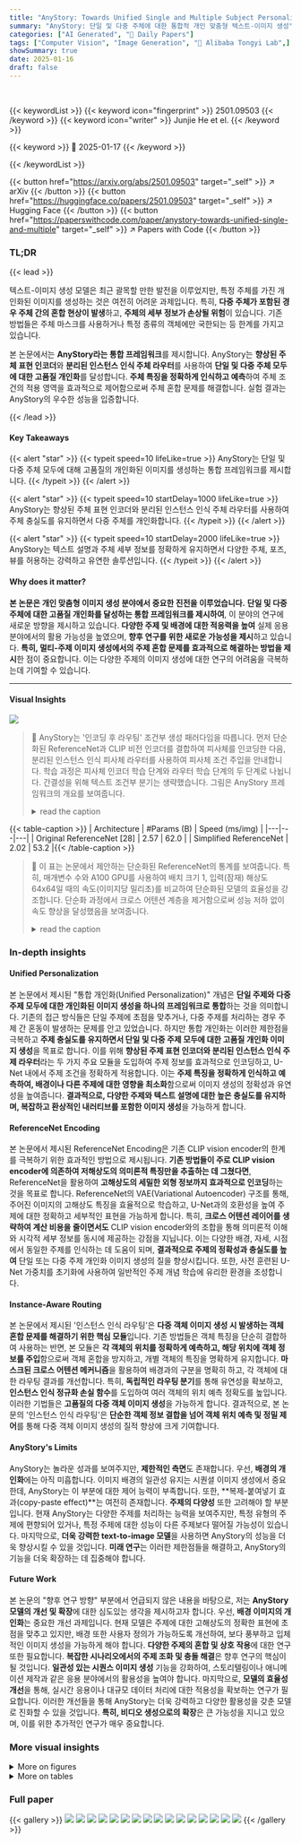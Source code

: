 ```yaml
---
title: "AnyStory: Towards Unified Single and Multiple Subject Personalization in Text-to-Image Generation"
summary: "AnyStory: 단일 및 다중 주체에 대한 통합적 개인 맞춤형 텍스트-이미지 생성"
categories: ["AI Generated", "🤗 Daily Papers"]
tags: ["Computer Vision", "Image Generation", "🏢 Alibaba Tongyi Lab",]
showSummary: true
date: 2025-01-16
draft: false
---
```


<br>

{{< keywordList >}}
{{< keyword icon="fingerprint" >}} 2501.09503 {{< /keyword >}}
{{< keyword icon="writer" >}} Junjie He et el. {{< /keyword >}}
 
{{< keyword >}} 🤗 2025-01-17 {{< /keyword >}}
 
{{< /keywordList >}}

{{< button href="https://arxiv.org/abs/2501.09503" target="_self" >}}
↗ arXiv
{{< /button >}}
{{< button href="https://huggingface.co/papers/2501.09503" target="_self" >}}
↗ Hugging Face
{{< /button >}}
{{< button href="https://paperswithcode.com/paper/anystory-towards-unified-single-and-multiple" target="_self" >}}
↗ Papers with Code
{{< /button >}}




### TL;DR


{{< lead >}}

텍스트-이미지 생성 모델은 최근 괄목할 만한 발전을 이루었지만, 특정 주체를 가진 개인화된 이미지를 생성하는 것은 여전히 어려운 과제입니다.  특히, **다중 주체가 포함된 경우 주체 간의 혼합 현상이 발생**하고, **주체의 세부 정보가 손상될 위험**이 있습니다.  기존 방법들은 주체 마스크를 사용하거나 특정 종류의 객체에만 국한되는 등 한계를 가지고 있습니다.

본 논문에서는 **AnyStory라는 통합 프레임워크**를 제시합니다. AnyStory는 **향상된 주체 표현 인코더**와 **분리된 인스턴스 인식 주체 라우터**를 사용하여 **단일 및 다중 주체 모두에 대한 고품질 개인화**를 달성합니다.  **주체 특징을 정확하게 인식하고 예측**하여 주체 조건의 적용 영역을 효과적으로 제어함으로써 주체 혼합 문제를 해결합니다. 실험 결과는 AnyStory의 우수한 성능을 입증합니다.

{{< /lead >}}


#### Key Takeaways

{{< alert "star" >}}
{{< typeit speed=10 lifeLike=true >}} AnyStory는 단일 및 다중 주체 모두에 대해 고품질의 개인화된 이미지를 생성하는 통합 프레임워크를 제시합니다. {{< /typeit >}}
{{< /alert >}}

{{< alert "star" >}}
{{< typeit speed=10 startDelay=1000 lifeLike=true >}} AnyStory는 향상된 주체 표현 인코더와 분리된 인스턴스 인식 주체 라우터를 사용하여 주체 충실도를 유지하면서 다중 주체를 개인화합니다. {{< /typeit >}}
{{< /alert >}}

{{< alert "star" >}}
{{< typeit speed=10 startDelay=2000 lifeLike=true >}} AnyStory는 텍스트 설명과 주체 세부 정보를 정확하게 유지하면서 다양한 주체, 포즈, 뷰를 허용하는 강력하고 유연한 솔루션입니다. {{< /typeit >}}
{{< /alert >}}

#### Why does it matter?
**본 논문은 개인 맞춤형 이미지 생성 분야에서 중요한 진전을 이루었습니다.**  **단일 및 다중 주체에 대한 고품질 개인화를 달성하는 통합 프레임워크를 제시하여**, 이 분야의 연구에 새로운 방향을 제시하고 있습니다.  **다양한 주제 및 배경에 대한 적응력을 높여** 실제 응용 분야에서의 활용 가능성을 높였으며, **향후 연구를 위한 새로운 가능성을 제시**하고 있습니다.  **특히, 멀티-주제 이미지 생성에서의 주제 혼합 문제를 효과적으로 해결하는 방법을 제시**한 점이 중요합니다. 이는 다양한 주제의 이미지 생성에 대한 연구의 어려움을 극복하는데 기여할 수 있습니다.

------
#### Visual Insights



![](https://arxiv.org/html/2501.09503/x1.png)

> 🔼 AnyStory는 '인코딩 후 라우팅' 조건부 생성 패러다임을 따릅니다. 먼저 단순화된 ReferenceNet과 CLIP 비전 인코더를 결합하여 피사체를 인코딩한 다음, 분리된 인스턴스 인식 피사체 라우터를 사용하여 피사체 조건 주입을 안내합니다. 학습 과정은 피사체 인코더 학습 단계와 라우터 학습 단계의 두 단계로 나뉩니다. 간결성을 위해 텍스트 조건부 분기는 생략했습니다. 그림은 AnyStory 프레임워크의 개요를 보여줍니다.
> <details>
> <summary>read the caption</summary>
> Figure 1:  Overview of AnyStory framework. AnyStory follows the “encode-then-route” conditional generation paradigm. It first utilizes a simplified ReferenceNet combined with a CLIP vision encoder to encode the subject (Sec. 3.2), and then employs a decoupled instance-aware subject router to guide the subject condition injection (Sec. 3.3). The training process is divided into two stages: the subject encoder training stage and the router training stage (Sec. 3.4). For brevity, we omit the text conditional branch here.
> </details>





{{< table-caption >}}
| Architecture | #Params (B) | Speed (ms/img) |
|---|---|---|
| Original ReferenceNet [28] | 2.57 | 62.0 |
| Simplified ReferenceNet | 2.02 | 53.2 |{{< /table-caption >}}

> 🔼 이 표는 논문에서 제안하는 단순화된 ReferenceNet의 통계를 보여줍니다.  특히, 매개변수 수와 A100 GPU를 사용하여 배치 크기 1, 입력(잠재) 해상도 64x64일 때의 속도(이미지당 밀리초)를 비교하여 단순화된 모델의 효율성을 강조합니다.  단순화 과정에서 크로스 어텐션 계층을 제거함으로써 성능 저하 없이 속도 향상을 달성했음을 보여줍니다.
> <details>
> <summary>read the caption</summary>
> Table 1: Statistics of the simplified ReferenceNet. The speed is measured on an A100 GPU with a batch size of 1 and an input (latent) resolution of 64×64646464\times 6464 × 64.
> </details>





### In-depth insights


#### Unified Personalization
본 논문에서 제시된 "통합 개인화(Unified Personalization)" 개념은 **단일 주제와 다중 주제 모두에 대한 개인화된 이미지 생성을 하나의 프레임워크로 통합**하는 것을 의미합니다. 기존의 접근 방식들은 단일 주제에 초점을 맞추거나, 다중 주제를 처리하는 경우 주제 간 혼동이 발생하는 문제를 안고 있었습니다. 하지만 통합 개인화는 이러한 제한점을 극복하고 **주제 충실도를 유지하면서 단일 및 다중 주제 모두에 대한 고품질 개인화 이미지 생성**을 목표로 합니다. 이를 위해 **향상된 주제 표현 인코더와 분리된 인스턴스 인식 주제 라우터**라는 두 가지 주요 모듈을 도입하여 주제 정보를 효과적으로 인코딩하고, U-Net 내에서 주제 조건을 정확하게 적용합니다. 이는 **주제 특징을 정확하게 인식하고 예측하여, 배경이나 다른 주제에 대한 영향을 최소화**함으로써 이미지 생성의 정확성과 유연성을 높여줍니다.  **결과적으로, 다양한 주제와 텍스트 설명에 대한 높은 충실도를 유지하며, 복잡하고 환상적인 내러티브를 포함한 이미지 생성**을 가능하게 합니다.

#### ReferenceNet Encoding
본 논문에서 제시된 ReferenceNet Encoding은 기존 CLIP vision encoder의 한계를 극복하기 위한 효과적인 방법으로 제시됩니다. **기존 방법들이 주로 CLIP vision encoder에 의존하여 저해상도의 의미론적 특징만을 추출하는 데 그쳤다면**, ReferenceNet을 활용하여 **고해상도의 세밀한 외형 정보까지 효과적으로 인코딩**하는 것을 목표로 합니다.  ReferenceNet의 VAE(Variational Autoencoder) 구조를 통해, 주어진 이미지의 고해상도 특징을 효율적으로 학습하고, U-Net과의 호환성을 높여 주제에 대한 정확하고 세부적인 표현을 가능하게 합니다. 특히, **크로스 어텐션 레이어를 생략하여 계산 비용을 줄이면서도** CLIP vision encoder와의 조합을 통해 의미론적 이해와 시각적 세부 정보를 동시에 제공하는 강점을 지닙니다. 이는 다양한 배경, 자세, 시점에서 동일한 주제를 인식하는 데 도움이 되며, **결과적으로 주제의 정확성과 충실도를 높여** 단일 또는 다중 주제 개인화 이미지 생성의 질을 향상시킵니다.  또한, 사전 훈련된 U-Net 가중치를 초기화에 사용하여 일반적인 주제 개념 학습에 유리한 환경을 조성합니다.

#### Instance-Aware Routing
본 논문에서 제시된 '인스턴스 인식 라우팅'은 **다중 객체 이미지 생성 시 발생하는 객체 혼합 문제를 해결하기 위한 핵심 모듈**입니다. 기존 방법들은 객체 특징을 단순히 결합하여 사용하는 반면, 본 모듈은 **각 객체의 위치를 정확하게 예측하고, 해당 위치에 객체 정보를 주입**함으로써 객체 혼합을 방지하고, 개별 객체의 특징을 명확하게 유지합니다. **마스크된 크로스 어텐션 메커니즘**을 활용하여 배경과의 구분을 명확히 하고, 각 객체에 대한 라우팅 결과를 개선합니다. 특히, **독립적인 라우팅 분기**를 통해 유연성을 확보하고, **인스턴스 인식 정규화 손실 함수**를 도입하여 여러 객체의 위치 예측 정확도를 높입니다. 이러한 기법들은 **고품질의 다중 객체 이미지 생성**을 가능하게 합니다.  결과적으로, 본 논문의 '인스턴스 인식 라우팅'은 **단순한 객체 정보 결합을 넘어 객체 위치 예측 및 정밀 제어**를 통해 다중 객체 이미지 생성의 질적 향상에 크게 기여합니다.

#### AnyStory's Limits
AnyStory는 놀라운 성과를 보여주지만, **제한적인 측면**도 존재합니다. 우선, **배경의 개인화**에는 아직 미흡합니다. 이미지 배경의 일관성 유지는 시퀀셜 이미지 생성에서 중요한데, AnyStory는 이 부분에 대한 제어 능력이 부족합니다.  또한, **복제-붙여넣기 효과(copy-paste effect)**는 여전히 존재합니다.  **주제의 다양성** 또한 고려해야 할 부분입니다.  현재 AnyStory는 다양한 주제를 처리하는 능력을 보여주지만, 특정 유형의 주제에 편향되어 있거나, 특정 주제에 대한 성능이 다른 주제보다 떨어질 가능성이 있습니다. 마지막으로, **더욱 강력한 text-to-image 모델**을 사용하면 AnyStory의 성능을 더욱 향상시킬 수 있을 것입니다.  **미래 연구**는 이러한 제한점들을 해결하고, AnyStory의 기능을 더욱 확장하는 데 집중해야 합니다.

#### Future Work
본 논문의 "향후 연구 방향" 부분에서 언급되지 않은 내용을 바탕으로, 저는 **AnyStory 모델의 개선 및 확장**에 대한 심도있는 생각을 제시하고자 합니다. 우선, **배경 이미지의 개인화**는 중요한 개선 과제입니다. 현재 모델은 주제에 대한 고해상도의 정확한 표현에 초점을 맞추고 있지만, 배경 또한 사용자 정의가 가능하도록 개선하여, 보다 풍부하고 입체적인 이미지 생성을 가능하게 해야 합니다.  **다양한 주제의 혼합 및 상호 작용**에 대한 연구 또한 필요합니다.  **복잡한 시나리오에서의 주제 조화 및 충돌 해결**은 향후 연구의 핵심이 될 것입니다.  **일관성 있는 시퀀스 이미지 생성** 기능을 강화하여, 스토리텔링이나 애니메이션 제작과 같은 응용 분야에서의 활용성을 높여야 합니다. 마지막으로, **모델의 효율성 개선**을 통해, 실시간 응용이나 대규모 데이터 처리에 대한 적용성을 확보하는 연구가 필요합니다. 이러한 개선들을 통해 AnyStory는 더욱 강력하고 다양한 활용성을 갖춘 모델로 진화할 수 있을 것입니다.  **특히, 비디오 생성으로의 확장**은 큰 가능성을 지니고 있으며, 이를 위한 추가적인 연구가 매우 중요합니다.


### More visual insights

<details>
<summary>More on figures
</summary>


![](https://arxiv.org/html/2501.09503/x2.png)

> 🔼 그림 2는 AnyStory 프레임워크에서 제안된 향상된 객체 표현 인코딩의 효과를 보여줍니다.  기존의 CLIP 비전 인코더만 사용했을 때보다 ReferenceNet 인코더를 추가하여 객체의 세부적인 특징을 더 잘 보존하는 것을 보여줍니다.  즉, ReferenceNet 인코더가 객체의 디테일을 더욱 정확하게 유지하면서 이미지 생성의 정확도를 높이는 데 기여함을 시각적으로 보여주는 그림입니다.  다양한 객체 예시를 통해 ReferenceNet의 효과를 명확히 하고 있습니다.
> <details>
> <summary>read the caption</summary>
> Figure 2:  Effect of ReferenceNet encoding. The ReferenceNet encoder enhances the preservation of subject details.
> </details>



![](https://arxiv.org/html/2501.09503/x3.png)

> 🔼 그림 3은 AnyStory 모델의 라우터 모듈의 효과를 보여줍니다. 라우터는 각 객체의 조건 영역을 제한하여, 여러 객체가 혼합되는 것을 방지하고 이미지 품질을 향상시킵니다.  이는 서로 다른 객체의 특징이 섞이는 것을 방지하고 생성된 이미지의 전반적인 질을 높이는 역할을 합니다.  특히, 단일 객체를 생성하는 경우에도 배경의 품질을 향상시키는 효과가 있습니다. 라우터는 객체 특징의 영향력을 제한하여 편향된 결과(예: 단색 배경 선호도)를 줄입니다.
> <details>
> <summary>read the caption</summary>
> Figure 3:  The effectiveness of the router. The router restricts the influence areas of the subject conditions, thereby avoiding the blending of characteristics between multiple subjects and improving the quality of the generated images.
> </details>



![](https://arxiv.org/html/2501.09503/x4.png)

> 🔼 그림 4는 U-Net의 각 크로스 어텐션 레이어 내에서의 라우팅 맵을 시각화한 것입니다. SDXL U-Net에는 총 70개의 크로스 어텐션 레이어가 있으며, 각 하위 그림에는 이 레이어들이 위에서 아래로, 왼쪽에서 오른쪽으로 순차적으로 표시되어 있습니다. 노란색은 효과적인 영역을 나타냅니다. EDM 샘플링의 25단계를 사용했습니다. 각 행은 하나의 개체에 해당하며, 배경 라우팅 맵은 모든 개체의 라우팅 맵의 보완이므로 제외되었습니다. 색상으로 보는 것이 좋으며, 확대하여 보는 것이 좋습니다.
> <details>
> <summary>read the caption</summary>
> Figure 4:  Visualization of routing maps. We visualize the routing maps within each cross-attention layer in the U-Net at different diffusion time steps. There are a total of 70 cross-attention layers in the SDXL U-Net, and we sequentially display them in each subfigure in a top-to-bottom and left-to-right order (yellow represents the effective region). We utilize T=25𝑇25T=25italic_T = 25 steps of EDM sampling. Each complete row corresponds to one entity. The background routing map has been ignored, which is the complement of the routing maps of all subjects. Best viewed in color and zoomed in.
> </details>



![](https://arxiv.org/html/2501.09503/x7.png)

> 🔼 그림 5는 제안된 라우터 구조의 효과를 보여줍니다. 그림 4를 참조하여 각 그림의 의미를 확인하십시오.  이 그림은 U-Net의 각 크로스 어텐션 레이어에서 서로 다른 확산 시간 단계에서 얻어진 라우팅 맵을 시각화한 것입니다. 라우팅 맵은 인스턴스 분할 마스크와 유사하게 동작하며, 참조 이미지를 사용하여 디노이징 U-Net 및 훈련된 라우터를 통해 이미지 분할을 수행할 가능성을 보여줍니다. 또한, 제안된 라우터가 단일 객체 설정에서도 이미지 품질, 특히 배경 이미지 품질을 향상시키는 데 효과적임을 보여줍니다. 이는 라우터가 객체 조건의 영향 영역을 제한하여 객체 특징(예: 단순 흰색 배경)의 편향을 줄이기 때문입니다.
> <details>
> <summary>read the caption</summary>
> Figure 5: Effectiveness of the proposed router structure. For the meaning of each illustration, please refer to Fig. 4.
> </details>



![](https://arxiv.org/html/2501.09503/x8.png)

> 🔼 이 그림은 AnyStory 모델이 생성한 다양한 이미지들을 보여줍니다.  AnyStory는 텍스트 기반 이미지 생성 모델로, 단일 주제 또는 다중 주제를 가진 이미지를 개인화하여 생성하는 것을 목표로 합니다. 그림에는 다양한 스타일, 배경, 그리고 여러 캐릭터들이 포함되어 있으며, 모델의 다양한 생성 능력을 보여줍니다. 특히, 여러 주제가 있는 복잡한 장면에서도 각 주제의 디테일을 잘 유지하고, 텍스트 설명과 일관성을 유지하는 것을 강조합니다.
> <details>
> <summary>read the caption</summary>
> Figure 6:  Example generations II from AnyStory.
> </details>



</details>




<details>
<summary>More on tables
</summary>


{{< table-caption >}}
| | 
|---|---|{{< /table-caption >}}
> 🔼 표 5는 U-Net의 각 크로스 어텐션 레이어에서 서로 다른 확산 단계에서의 라우팅 맵을 시각화한 것입니다. SDXL에는 총 70개의 크로스 어텐션 레이어가 있으며, 각 하위 그림에서 위에서 아래로, 왼쪽에서 오른쪽으로 순차적으로 표시됩니다. 노란색은 효과적인 영역을 나타냅니다. EDM 샘플링의 25단계를 사용합니다. 각 완전한 행은 하나의 엔티티에 해당합니다. 배경 라우팅 맵은 무시됩니다. (즉, 모든 주제의 라우팅 맵의 보완). 색상으로 보는 것이 가장 좋으며 확대하여 보는 것이 좋습니다.
> <details>
> <summary>read the caption</summary>
> ((a)) Coarse routing maps
> </details>

{{< table-caption >}}
| Reference | URL |
|---|---| 
| <img src="https://arxiv.org/html/2501.09503/ai-generated-dwarf-story-fantasy-8697130.png" width="299" height="299"> | [https://pixabay.com/illustrations/ai-generated-dwarf-story-fantasy-8697130/](https://pixabay.com/illustrations/ai-generated-dwarf-story-fantasy-8697130/) |
| <img src="https://arxiv.org/html/2501.09503/girl-coat-night-night-city-8836068.png" width="299" height="298"> | [https://pixabay.com/illustrations/girl-coat-night-night-city-8836068/](https://pixabay.com/illustrations/girl-coat-night-night-city-8836068/) |
| <img src="https://arxiv.org/html/2501.09503/man-warrior-art-character-cartoon-9093563.png" width="299" height="299"> | [https://pixabay.com/vectors/man-warrior-art-character-cartoon-9093563/](https://pixabay.com/vectors/man-warrior-art-character-cartoon-9093563/) |
| <img src="https://arxiv.org/html/2501.09503/mario-figure-game-nintendo-super-1558068.png" width="299" height="299"> | [https://pixabay.com/photos/mario-figure-game-nintendo-super-1558068/](https://pixabay.com/photos/mario-figure-game-nintendo-super-1558068/) |
| <img src="https://arxiv.org/html/2501.09503/panda-cartoon-2d-art-character-7918136.png" width="299" height="298"> | [https://pixabay.com/illustrations/panda-cartoon-2d-art-character-7918136/](https://pixabay.com/illustrations/panda-cartoon-2d-art-character-7918136/) |
| <img src="https://arxiv.org/html/2501.09503/avocado-food-fruit-6931344.png" width="299" height="299"> | [https://pixabay.com/illustrations/avocado-food-fruit-6931344/](https://pixabay.com/illustrations/avocado-food-fruit-6931344/) |
| <img src="https://arxiv.org/html/2501.09503/guy-anime-cartoon-chibi-character-7330732.png" width="299" height="298"> | [https://pixabay.com/vectors/guy-anime-cartoon-chibi-character-7330732/](https://pixabay.com/vectors/guy-anime-cartoon-chibi-character-7330732/) |
| <img src="https://arxiv.org/html/2501.09503/guy-anime-cartoon-chibi-character-7330788.png" width="299" height="298"> | [https://pixabay.com/vectors/guy-anime-cartoon-chibi-character-7330788/](https://pixabay.com/vectors/guy-anime-cartoon-chibi-character-7330788/) |
| <img src="https://arxiv.org/html/2501.09503/young-male-man-japanese-anime-3815077.png" width="299" height="299"> | [https://pixabay.com/photos/young-male-man-japanese-anime-3815077/](https://pixabay.com/photos/young-male-man-japanese-anime-3815077/) |
| <img src="https://arxiv.org/html/2501.09503/young-male-man-japanese-anime-3816557.png" width="299" height="299"> | [https://pixabay.com/photos/young-male-man-japanese-anime-3816557/](https://pixabay.com/photos/young-male-man-japanese-anime-3816557/) |
| <img src="https://arxiv.org/html/2501.09503/shark-jaws-fish-animal-marine-life-2317422.png" width="299" height="299"> | [https://pixabay.com/illustrations/shark-jaws-fish-animal-marine-life-2317422/](https://pixabay.com/illustrations/shark-jaws-fish-animal-marine-life-2317422/) |
| <img src="https://arxiv.org/html/2501.09503/white-egg-with-face-illustration-WtolM5hsj14.png" width="299" height="298"> | [https://unsplash.com/photos/white-egg-with-face-illustration-WtolM5hsj14](https://unsplash.com/photos/white-egg-with-face-illustration-WtolM5hsj14) |
| <img src="https://arxiv.org/html/2501.09503/alligator-crocodile-suit-cartoon-576481.png" width="299" height="299"> | [https://pixabay.com/vectors/alligator-crocodile-suit-cartoon-576481/](https://pixabay.com/vectors/alligator-crocodile-suit-cartoon-576481/) |
| <img src="https://arxiv.org/html/2501.09503/snowman-winter-christmas-time-snow-7583640.png" width="299" height="301"> | [https://pixabay.com/illustrations/snowman-winter-christmas-time-snow-7583640/](https://pixabay.com/illustrations/snowman-winter-christmas-time-snow-7583640/) |
| <img src="https://arxiv.org/html/2501.09503/monster-cartoon-funny-creature-8534186.png" width="299" height="299"> | [https://pixabay.com/illustrations/monster-cartoon-funny-creature-8534186/](https://pixabay.com/illustrations/monster-cartoon-funny-creature-8534186/) |
| <img src="https://arxiv.org/html/2501.09503/a-cartoon-character-wearing-a-face-mask-and-running-6-adg66qleM.png" width="299" height="301"> | [https://unsplash.com/photos/a-cartoon-character-wearing-a-face-mask-and-running-6-adg66qleM](https://unsplash.com/photos/a-cartoon-character-wearing-a-face-mask-and-running-6-adg66qleM) |
| <img src="https://arxiv.org/html/2501.09503/car-vehicle-drive-transportation-8316057.png" width="299" height="301"> | [https://pixabay.com/illustrations/car-vehicle-drive-transportation-8316057/](https://pixabay.com/illustrations/car-vehicle-drive-transportation-8316057/) |
| <img src="https://arxiv.org/html/2501.09503/camel-desert-two-humped-animal-7751098.png" width="299" height="299"> | [https://pixabay.com/vectors/camel-desert-two-humped-animal-7751098/](https://pixabay.com/vectors/camel-desert-two-humped-animal-7751098/) |
| <img src="https://arxiv.org/html/2501.09503/cartoon-samurai-characters-4790355.png" width="299" height="301"> | [https://pixabay.com/illustrations/cartoon-samurai-characters-4790355/](https://pixabay.com/illustrations/cartoon-samurai-characters-4790355/) |
| <img src="https://arxiv.org/html/2501.09503/caveman-prehistoric-character-9211043.png" width="299" height="299"> | [https://pixabay.com/illustrations/caveman-prehistoric-character-9211043/](https://pixabay.com/illustrations/caveman-prehistoric-character-9211043/) |
| <img src="https://arxiv.org/html/2501.09503/boy-walk-nature-anime-smile-8350034.png" width="299" height="301"> | [https://pixabay.com/illustrations/boy-walk-nature-anime-smile-8350034/](https://pixabay.com/illustrations/boy-walk-nature-anime-smile-8350034/) |
| <img src="https://arxiv.org/html/2501.09503/fish-jaw-angry-cartoon-parrot-fish-1402423.png" width="299" height="298"> | [https://pixabay.com/illustrations/fish-jaw-angry-cartoon-parrot-fish-1402423/](https://pixabay.com/illustrations/fish-jaw-angry-cartoon-parrot-fish-1402423/) |
| <img src="https://arxiv.org/html/2501.09503/fish-telescope-fish-cartoon-1450768.png" width="299" height="299"> | [https://pixabay.com/illustrations/fish-telescope-fish-cartoon-1450768/](https://pixabay.com/illustrations/fish-telescope-fish-cartoon-1450768/) |
| <img src="https://arxiv.org/html/2501.09503/cat-pet-animal-kitty-kitten-cute-6484941.png" width="299" height="299"> | [https://pixabay.com/vectors/cat-pet-animal-kitty-kitten-cute-6484941/](https://pixabay.com/vectors/cat-pet-animal-kitty-kitten-cute-6484941/) |
| <img src="https://arxiv.org/html/2501.09503/child-costume-bee-character-8320341.png" width="299" height="301"> | [https://pixabay.com/vectors/child-costume-bee-character-8320341/](https://pixabay.com/vectors/child-costume-bee-character-8320341/) |
| <img src="https://arxiv.org/html/2501.09503/guy-anime-cartoon-chibi-character-7330758.png" width="299" height="301"> | [https://pixabay.com/vectors/guy-anime-cartoon-chibi-character-7330758/](https://pixabay.com/vectors/guy-anime-cartoon-chibi-character-7330758/) |
| <img src="https://arxiv.org/html/2501.09503/girl-anime-chibi-cartoon-character-7346667.png" width="299" height="299"> | [https://pixabay.com/vectors/girl-anime-chibi-cartoon-character-7346667/](https://pixabay.com/vectors/girl-anime-chibi-cartoon-character-7346667/) |
| <img src="https://arxiv.org/html/2501.09503/white-and-blue-cat-figurine-u3ZUSIH_eis.png" width="299" height="299"> | [https://unsplash.com/photos/white-and-blue-cat-figurine-u3ZUSIH_eis](https://unsplash.com/photos/white-and-blue-cat-figurine-u3ZUSIH_eis) |
| <img src="https://arxiv.org/html/2501.09503/sock-monkey-plush-toy-on-brown-panel-5INN0oj12u4.png" width="299" height="298"> | [https://unsplash.com/photos/sock-monkey-plush-toy-on-brown-panel-5INN0oj12u4](https://unsplash.com/photos/sock-monkey-plush-toy-on-brown-panel-5INN0oj12u4) |
| <img src="https://arxiv.org/html/2501.09503/karate-fighter-cartoon-character-8537724.png" width="299" height="299"> | [https://pixabay.com/illustrations/karate-fighter-cartoon-character-8537724/](https://pixabay.com/illustrations/karate-fighter-cartoon-character-8537724/) |
| <img src="https://arxiv.org/html/2501.09503/ai-generated-giraffe-doctor-8647702.png" width="299" height="301"> | [https://pixabay.com/illustrations/ai-generated-giraffe-doctor-8647702/](https://pixabay.com/illustrations/ai-generated-giraffe-doctor-8647702/) |
| <img src="https://arxiv.org/html/2501.09503/ai-generated-skull-character-8124354.png" width="299" height="299"> | [https://pixabay.com/illustrations/ai-generated-skull-character-8124354/](https://pixabay.com/illustrations/ai-generated-skull-character-8124354/) |
| <img src="https://arxiv.org/html/2501.09503/a-red-robot-is-standing-on-a-pink-background-unt3066GV-E.png" width="299" height="301"> | [https://unsplash.com/photos/a-red-robot-is-standing-on-a-pink-background-unt3066GV-E](https://unsplash.com/photos/a-red-robot-is-standing-on-a-pink-background-unt3066GV-E) |
| <img src="https://arxiv.org/html/2501.09503/cartoon-dinosaur-dragon-animal-8539364.png" width="299" height="299"> | [https://pixabay.com/illustrations/cartoon-dinosaur-dragon-animal-8539364/](https://pixabay.com/illustrations/cartoon-dinosaur-dragon-animal-8539364/) |
| <img src="https://arxiv.org/html/2501.09503/man-book-read-hanfu-chinese-hanfu-7364886.png" width="299" height="299"> | [https://pixabay.com/illustrations/man-book-read-hanfu-chinese-hanfu-7364886/](https://pixabay.com/illustrations/man-book-read-hanfu-chinese-hanfu-7364886/) |
| <img src="https://arxiv.org/html/2501.09503/muslim-hijab-child-cartoon-doodle-7747745.png" width="299" height="301"> | [https://pixabay.com/vectors/muslim-hijab-child-cartoon-doodle-7747745/](https://pixabay.com/vectors/muslim-hijab-child-cartoon-doodle-7747745/) |
| <img src="https://arxiv.org/html/2501.09503/tambourine-musician-woman-character-9073083.png" width="299" height="299"> | [https://pixabay.com/illustrations/tambourine-musician-woman-character-9073083/](https://pixabay.com/illustrations/tambourine-musician-woman-character-9073083/) |
| <img src="https://arxiv.org/html/2501.09503/ai-generated-man-agent-character-9050849.png" width="299" height="299"> | [https://pixabay.com/illustrations/ai-generated-man-agent-character-9050849/](https://pixabay.com/illustrations/ai-generated-man-agent-character-9050849/) |
| <img src="https://arxiv.org/html/2501.09503/ai-generated-superhero-hero-heroine-7977051.png" width="299" height="299"> | [https://pixabay.com/illustrations/ai-generated-superhero-hero-heroine-7977051/](https://pixabay.com/illustrations/ai-generated-superhero-hero-heroine-7977051/) |
| <img src="https://arxiv.org/html/2501.09503/a-woman-in-a-tan-jacket-and-tan-pants-QVyAUDUOlMw.png" width="299" height="301"> | [https://unsplash.com/photos/a-woman-in-a-tan-jacket-and-tan-pants-QVyAUDUOlMw](https://unsplash.com/photos/a-woman-in-a-tan-jacket-and-tan-pants-QVyAUDUOlMw) |
| <img src="https://arxiv.org/html/2501.09503/a-woman-in-a-yellow-shirt-and-black-pants-rdHrrFA1KKg.png" width="299" height="299"> | [https://unsplash.com/photos/a-woman-in-a-yellow-shirt-and-black-pants-rdHrrFA1KKg](https://unsplash.com/photos/a-woman-in-a-yellow-shirt-and-black-pants-rdHrrFA1KKg) |
| <img src="https://arxiv.org/html/2501.09503/fashion-boy-cartoon-spring-summer-8515751.png" width="299" height="298"> | [https://pixabay.com/vectors/fashion-boy-cartoon-spring-summer-8515751/](https://pixabay.com/vectors/fashion-boy-cartoon-spring-summer-8515751/) |
| <img src="https://arxiv.org/html/2501.09503/woman-girl-fashion-model-female-8859569.png" width="299" height="299"> | [https://pixabay.com/illustrations/woman-girl-fashion-model-female-8859569/](https://pixabay.com/illustrations/woman-girl-fashion-model-female-8859569/) |
| <img src="https://arxiv.org/html/2501.09503/woman-cartoon-character-anime-8926994.png" width="299" height="299"> | [https://pixabay.com/illustrations/woman-cartoon-character-anime-8926994/](https://pixabay.com/illustrations/woman-cartoon-character-anime-8926994/) |
| <img src="https://arxiv.org/html/2501.09503/apple-red-delicious-fruit-vitamins-256268.png" width="299" height="299"> | [https://pixabay.com/photos/apple-red-delicious-fruit-vitamins-256268/](https://pixabay.com/photos/apple-red-delicious-fruit-vitamins-256268/) |
| <img src="https://arxiv.org/html/2501.09503/apple-food-fresh-fruit-green-1239300.png" width="299" height="297"> | [tps://pixabay.com/photos/apple-food-fresh-fruit-green-1239300/](tps://pixabay.com/photos/apple-food-fresh-fruit-green-1239300/) |
| <img src="https://arxiv.org/html/2501.09503/fox-animal-wildlife-wild-mammal-9267914.png" width="299" height="299"> | [https://pixabay.com/illustrations/fox-animal-wildlife-wild-mammal-9267914/](https://pixabay.com/illustrations/fox-animal-wildlife-wild-mammal-9267914/) |
| <img src="https://arxiv.org/html/2501.09503/christmas-deer-animal-rudolph-8380345.png" width="299" height="299"> | [https://pixabay.com/illustrations/christmas-deer-animal-rudolph-8380345/](https://pixabay.com/illustrations/christmas-deer-animal-rudolph-8380345/) |
| <img src="https://arxiv.org/html/2501.09503/ai-generated-man-portrait-7953120.png" width="299" height="298"> | [https://pixabay.com/illustrations/ai-generated-man-portrait-7953120/](https://pixabay.com/illustrations/ai-generated-man-portrait-7953120/) |
| <img src="https://arxiv.org/html/2501.09503/created-by-ai-hedgehog-cartoon-8635844.png" width="299" height="299"> | [https://pixabay.com/illustrations/created-by-ai-hedgehog-cartoon-8635844/](https://pixabay.com/illustrations/created-by-ai-hedgehog-cartoon-8635844/) |
| <img src="https://arxiv.org/html/2501.09503/dragon-creature-baby-dragon-8480029.png" width="299" height="299"> | [https://pixabay.com/vectors/dragon-creature-baby-dragon-8480029/](https://pixabay.com/vectors/dragon-creature-baby-dragon-8480029/) |
| <img src="https://arxiv.org/html/2501.09503/boy-cartoon-fashion-chibi-kawaii-8515729.png" width="299" height="299"> | [https://pixabay.com/vectors/boy-cartoon-fashion-chibi-kawaii-8515729/](https://pixabay.com/vectors/boy-cartoon-fashion-chibi-kawaii-8515729/) |
| <img src="https://arxiv.org/html/2501.09503/blonde-boy-cartoon-character-comic-1300066.png" width="299" height="299"> | [https://pixabay.com/vectors/blonde-boy-cartoon-character-comic-1300066/](https://pixabay.com/vectors/blonde-boy-cartoon-character-comic-1300066/) |{{< /table-caption >}}
> 🔼 표 5는 U-Net의 각 크로스 어텐션 레이어에서 서로 다른 확산 시간 단계에서 얻은 라우팅 맵을 시각화한 것입니다.  각 하위 그림에는 U-Net의 총 70개 크로스 어텐션 레이어가 상하좌우 순서로 순차적으로 표시되어 있습니다. 노란색은 유효 영역을 나타냅니다. EDM 샘플링의 25단계를 사용하며, 각 행은 하나의 개체에 해당합니다. 배경 라우팅 맵은 모든 개체의 라우팅 맵을 보완하는 부분이므로 생략했습니다.
> <details>
> <summary>read the caption</summary>
> ((b)) Refined routing maps
> </details>

</details>




### Full paper

{{< gallery >}}
<img src="paper_images/1.png" class="grid-w50 md:grid-w33 xl:grid-w25" />
<img src="paper_images/2.png" class="grid-w50 md:grid-w33 xl:grid-w25" />
<img src="paper_images/3.png" class="grid-w50 md:grid-w33 xl:grid-w25" />
<img src="paper_images/4.png" class="grid-w50 md:grid-w33 xl:grid-w25" />
<img src="paper_images/5.png" class="grid-w50 md:grid-w33 xl:grid-w25" />
<img src="paper_images/6.png" class="grid-w50 md:grid-w33 xl:grid-w25" />
<img src="paper_images/7.png" class="grid-w50 md:grid-w33 xl:grid-w25" />
<img src="paper_images/8.png" class="grid-w50 md:grid-w33 xl:grid-w25" />
<img src="paper_images/9.png" class="grid-w50 md:grid-w33 xl:grid-w25" />
<img src="paper_images/10.png" class="grid-w50 md:grid-w33 xl:grid-w25" />
<img src="paper_images/11.png" class="grid-w50 md:grid-w33 xl:grid-w25" />
<img src="paper_images/12.png" class="grid-w50 md:grid-w33 xl:grid-w25" />
<img src="paper_images/13.png" class="grid-w50 md:grid-w33 xl:grid-w25" />
<img src="paper_images/14.png" class="grid-w50 md:grid-w33 xl:grid-w25" />
<img src="paper_images/15.png" class="grid-w50 md:grid-w33 xl:grid-w25" />
<img src="paper_images/16.png" class="grid-w50 md:grid-w33 xl:grid-w25" />
{{< /gallery >}}